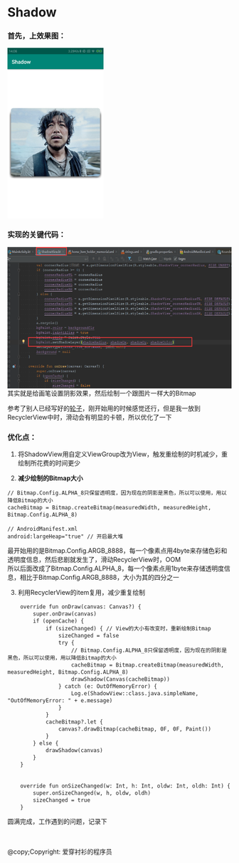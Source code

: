 # Shadow
### 首先，上效果图：<br/>
<img src="./img/shadow_effect_img.png" alt="" align=center height="384" width="216"/>
<br/>

### 实现的关键代码：
<img src="./img/shadow_point.png" align=center height="318" width="600"><br/>
其实就是给画笔设置阴影效果，然后绘制一个跟图片一样大的Bitmap

参考了别人已经写好的[轮子](https://github.com/loopeer/shadow)，刚开始用的时候感觉还行，但是我一放到RecyclerView中时，滑动会有明显的卡顿，所以优化了一下
### 优化点：
1. 将ShadowView用自定义ViewGroup改为View，触发重绘制的时机减少，重绘制所花费的时间更少<br/>

2. <b>减少绘制的Bitmap大小</b>
```
// Bitmap.Config.ALPHA_8只保留透明度，因为现在的阴影是黑色，所以可以使用，用以降低Bitmap的大小
cacheBitmap = Bitmap.createBitmap(measuredWidth, measuredHeight, Bitmap.Config.ALPHA_8)

// AndroidManifest.xml
android:largeHeap="true" // 开启最大堆
```
最开始用的是Bitmap.Config.ARGB_8888，每一个像素点用4byte来存储色彩和透明度信息，然后悲剧就发生了，滑动RecyclerView时，OOM<br/>
所以后面改成了Bitmap.Config.ALPHA_8，每一个像素点用1byte来存储透明度信息，相比于Bitmap.Config.ARGB_8888，大小为其的四分之一

3. 利用RecyclerView的item复用，减少重复绘制
```
    override fun onDraw(canvas: Canvas?) {
        super.onDraw(canvas)
        if (openCache) {
            if (sizeChanged) { // View的大小有改变时，重新绘制Bitmap
                sizeChanged = false
                try {
                    // Bitmap.Config.ALPHA_8只保留透明度，因为现在的阴影是黑色，所以可以使用，用以降低Bitmap的大小
                    cacheBitmap = Bitmap.createBitmap(measuredWidth, measuredHeight, Bitmap.Config.ALPHA_8)
                    drawShadow(Canvas(cacheBitmap))
                } catch (e: OutOfMemoryError) {
                    Log.e(ShadowView::class.java.simpleName, "OutOfMemoryError: " + e.message)
                }
            }
            cacheBitmap?.let {
                canvas?.drawBitmap(cacheBitmap, 0F, 0F, Paint())
            }
        } else {
            drawShadow(canvas)
        }
    }


    override fun onSizeChanged(w: Int, h: Int, oldw: Int, oldh: Int) {
        super.onSizeChanged(w, h, oldw, oldh)
        sizeChanged = true
    }
```

圆满完成，工作遇到的问题，记录下
<br/>
<br/>
<br/>

@copy;Copyright: 爱穿衬衫的程序员